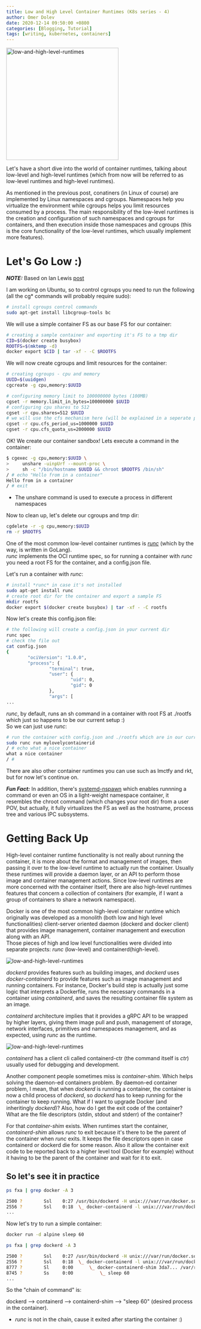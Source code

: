 ```yaml
---
title: Low and High Level Container Runtimes (K8s series - 4)
author: Omer Dolev
date: 2020-12-14 09:50:00 +0800
categories: [Blogging, Tutorial]
tags: [writing, kubernetes, containers]
---
```


<img src="/assets/img/low-and-high-level-runtimes-1.png" alt="low-and-high-level-runtimes" width="300" height="300" align="middle"/>

Let's have a short dive into the world of container runtimes, talking about low-level and high-level runtimes (which from now will be referred to
as low-level runtimes and high-level runtimes).  

As mentioned in the previous post, conatiners (in Linux of course) are implemented by Linux namespaces and cgroups. Namespaces help you virtualize
the environment while cgroups helps you limit resources consumed by a process. The main responsibility of the low-level runtimes is the creation and
configuration of such namespaces and cgroups for containers, and then execution inside those namespaces and cgroups (this is the core functionality
of the low-level runtimes, which usually implement more features).

# Let's Go Low :)

**_NOTE:_** Based on Ian Lewis [post](https://www.ianlewis.org/en/container-runtimes-part-2-anatomy-low-level-contai)

I am working on Ubuntu, so to control cgroups you need to run the following (all the cg* commands will probably require sudo):

```bash
# install cgroups control commands
sudo apt-get install libcgroup-tools bc
```

We will use a simple container FS as our base FS for our container:

```bash
# creating a sample container and exporting it's FS to a tmp dir
CID=$(docker create busybox)
ROOTFS=$(mktemp -d)
docker export $CID | tar -xf - -C $ROOTFS
```

We will now create cgroups and limit resources for the container:

```bash
# creating cgroups - cpu and memory
UUID=$(uuidgen)
cgcreate -g cpu,memory:$UUID

# configuring memory limit to 100000000 bytes (100MB)
cgset -r memory.limit_in_bytes=100000000 $UUID
# configuring cpu shares to 512
cgset -r cpu.shares=512 $UUID
# we will use the cfs mechanism here (will be explained in a seperate post)
cgset -r cpu.cfs_period_us=1000000 $UUID
cgset -r cpu.cfs_quota_us=2000000 $UUID
```

OK! We create our container sandbox! Lets execute a command in the container:

```bash
$ cgexec -g cpu,memory:$UUID \
>     unshare -uinpUrf --mount-proc \
>     sh -c "/bin/hostname $UUID && chroot $ROOTFS /bin/sh"
/ # echo "Hello from in a container"
Hello from in a container
/ # exit
```

* The unshare command is used to execute a process in different namespaces

Now to clean up, let's delete our cgroups and tmp dir:

```bash
cgdelete -r -g cpu,memory:$UUID
rm -r $ROOTFS
```

One of the most common low-level container runtimes is [*runc*](https://github.com/opencontainers/*runc*) (which by the way, is written in GoLang).  
*runc* implements the OCI runtime spec, so for running a container with *runc* you need a root FS for the container, and a config.json file.

Let's run a container with *runc*:

```bash
# install *runc* in case it's not installed
sudo apt-get install runc
# create root dir for the container and export a sample FS
mkdir rootfs
docker export $(docker create busybox) | tar -xf - -C rootfs
```

Now let's create this config.json file:

```bash
# the following will create a config.json in your current dir
runc spec
# check the file out
cat config.json
{
        "ociVersion": "1.0.0",
        "process": {
                "terminal": true,
                "user": {
                        "uid": 0,
                        "gid": 0
                },
                "args": [
...
```

*runc*, by default, runs an sh command in a container with root FS at ./rootfs which just so happens to be our current setup :)  
So we can just use *runc*:

```bash
# run the container with config.json and ./rootfs which are in our current dir
sudo runc run mylovelycontainerid
/ # echo what a nice container
what a nice container
/ #
```

There are also other container runtimes you can use such as lmctfy and rkt, but for now let's continue on.

**_Fun Fact:_** In addition, there's [systemd-nspawn](https://wiki.archlinux.org/index.php/Systemd-nspawn) which enables runnning a command or even an OS in a light-weight namespace container, it resembles the chroot command (which changes your root dir) from a user POV, but actually, it fully virtualizes the FS as well as the hostname,
process tree and various IPC subsystems.

# Getting Back Up

High-level container runtime functionality is not really about running the container, it is more about the format and management of images, then passing it over to the low-level runtime to actually run the container.
Usually these runtimes will provide a daemon layer, or an API to perform those image and container management actions.
Since low-level runtimes are more concerned with the container itself, there are also high-level runtimes features that concern a collection of containers (for example, if I want a group of containers to share a network namespace).

Docker is one of the most common high-level container runtime which originally was developed as a monolith (both low and high level functionalities) client-server oriented daemon (dockerd and docker client) that provides image management, container management and execution along with an API.  
Those pieces of high and low level functionalities were divided into separate projects: *runc* (low-level) and containerd(high-level).

<img src="/assets/img/low-and-high-level-runtimes-2.png" alt="low-and-high-level-runtimes" align="middle"/>

*dockerd* provides features such as building images, and *dockerd* uses *docker-containerd* to provide features such as image management and running containers. For instance, Docker's build step is actually just some logic that interprets a Dockerfile, runs the necessary commands in a container using *containerd*, and saves the resulting container file system as an image.

*containerd* architecture implies that it provides a gRPC API to be wrapped by higher layers, giving them image pull and push, management of storage, network interfaces, primitives and namespaces management, and as expected, using *runc* as the runtime.

<img src="/assets/img/low-and-high-level-runtimes-3.png" alt="low-and-high-level-runtimes" align="middle"/>

*containerd* has a client cli called containerd-ctr (the command itself is *ctr*) usually used for debugging and development.

Another component people sometimes miss is *container-shim*. Which helps solving the daemon-ed containers problem. By daemon-ed container problem, I mean, that when *dockerd* is running a container, the container is now a child process of *dockerd*, so *dockerd* has to keep running for the container to keep running. What if I want to upgrade Docker (and inheritingly *dockerd*)? Also, how do I get the exit code of the container? What are the file descriptors (stdin, stdout and stderr) of the container?

For that *container-shim* exists. When runtimes start the container, *containerd-shim* allows *runc* to exit because it's there to be the parent of the container when *runc* exits. It keeps the file descriptors open in case containerd or dockerd die for some reason. Also it allow the container exit code to be reported back to a higher level tool (Docker for example) without it having to be the parent of the container and wait for it to exit.

## So let's see it in practice

```bash
ps fxa | grep docker -A 3  

2500 ?        Ssl    0:27 /usr/bin/dockerd -H unix:///var/run/docker.sock
2556 ?        Ssl    0:18  \_ docker-containerd -l unix:///var/run/docker/libcontainerd/docker-containerd.sock
...
```

Now let's try to run a simple container:

```bash
docker run -d alpine sleep 60

ps fxa | grep dockerd -A 3

2500 ?        Ssl    0:27 /usr/bin/dockerd -H unix:///var/run/docker.sock
2556 ?        Ssl    0:18  \_ docker-containerd -l unix:///var/run/docker/libcontainerd/docker-containerd.sock
8777 ?        Sl     0:00      \_ docker-containerd-shim 3da7... /var/run/docker/libcontainerd/3da7.. docker-runc  
8745 ?        Ss     0:00          \_ sleep 60  
...
```

So the "chain of command" is:

dockerd --> containerd --> containerd-shim --> "sleep 60" (desired process in the container).

* *runc* is not in the chain, cause it exited after starting the container :)
